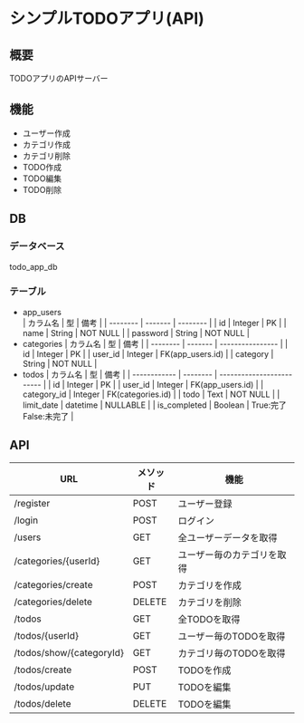 # シンプルTODOアプリ(API)

## 概要
TODOアプリのAPIサーバー

## 機能
- ユーザー作成
- カテゴリ作成
- カテゴリ削除
- TODO作成
- TODO編集
- TODO削除

## DB

### データベース
todo_app_db

### テーブル
- app_users  
  | カラム名 | 型      | 備考     |
  | -------- | ------- | -------- |
  | id       | Integer | PK       |
  | name     | String  | NOT NULL |
  | password | String  | NOT NULL |
- categories
  | カラム名 | 型      | 備考             |
  | -------- | ------- | ---------------- |
  | id       | Integer | PK               |
  | user_id  | Integer | FK(app_users.id) |
  | category | String  | NOT NULL         |
- todos
  | カラム名     | 型       | 備考                      |
  | ------------ | -------- | ------------------------- |
  | id           | Integer  | PK                        |
  | user_id      | Integer  | FK(app_users.id)          |
  | category_id  | Integer  | FK(categories.id)         |
  | todo         | Text     | NOT NULL                  |
  | limit_date   | datetime | NULLABLE                  |
  | is_completed | Boolean  | True:完了<br>False:未完了 |

## API
| URL                      | メソッド | 機能                       |
| ------------------------ | -------- | -------------------------- |
| /register                | POST     | ユーザー登録               |
| /login                   | POST     | ログイン                   |
| /users                   | GET      | 全ユーザーデータを取得     |
| /categories/{userId}     | GET      | ユーザー毎のカテゴリを取得 |
| /categories/create       | POST     | カテゴリを作成             |
| /categories/delete       | DELETE   | カテゴリを削除             |
| /todos                   | GET      | 全TODOを取得               |
| /todos/{userId}          | GET      | ユーザー毎のTODOを取得     |
| /todos/show/{categoryId} | GET      | カテゴリ毎のTODOを取得     |
| /todos/create            | POST     | TODOを作成                 |
| /todos/update            | PUT      | TODOを編集                 |
| /todos/delete            | DELETE   | TODOを編集                 |
